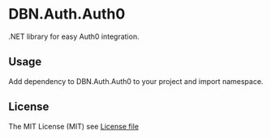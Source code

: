 # DBN.Auth.Auth0
.NET library for easy Auth0 integration. 

## Usage

Add dependency to DBN.Auth.Auth0 to your project and import namespace.

## License

The MIT License (MIT) see [License file](https://github.com/dnbnt/auth/blob/main/LICENSE)